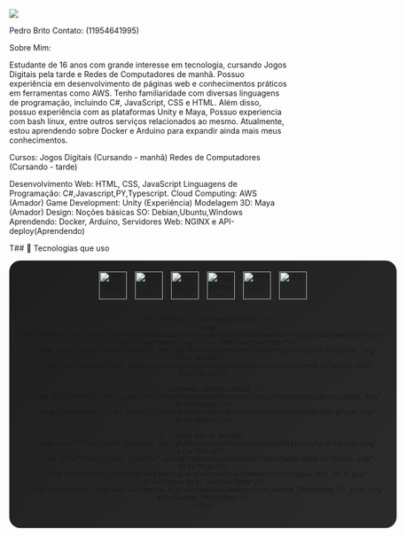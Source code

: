 <img src="https://github-readme-stats.vercel.app/api/top-langs/?username=Pedro-Britoo&layout=compact&langs_count=6&theme=dark" />




Pedro Brito
Contato: (11954641995)

Sobre Mim:

Estudante de 16 anos com grande interesse em tecnologia, cursando Jogos Digitais pela tarde e Redes de Computadores de manhã. Possuo experiência em desenvolvimento de páginas web e conhecimentos práticos em ferramentas como AWS. Tenho familiaridade com diversas linguagens de programação, incluindo C#, JavaScript, CSS e HTML. Além disso, possuo experiência com as plataformas Unity e Maya, Possuo experiencia com bash linux, entre outros serviços relacionados ao mesmo. Atualmente, estou aprendendo sobre Docker e Arduino para expandir ainda mais meus conhecimentos.

Cursos:
Jogos Digitais (Cursando - manhã)
Redes de Computadores (Cursando - tarde)

Desenvolvimento Web: HTML, CSS, JavaScript
Linguagens de Programação: C#,Javascript,PY,Typescript.
Cloud Computing: AWS (Amador)
Game Development: Unity (Experiência)
Modelagem 3D: Maya (Amador)
Design: Noções básicas
SO: Debian,Ubuntu,Windows
Aprendendo: Docker, Arduino, Servidores Web: NGINX e API-deploy(Aprendendo)

T## 🚀 Tecnologias que uso

<div align="center">
  <style>
    .tech-box {
      background: linear-gradient(135deg, #1e1e1e, #2b2b2b);
      border-radius: 20px;
      padding: 20px;
      display: inline-block;
      box-shadow: 0px 0px 15px rgba(255, 255, 255, 0.1);
      animation: fadeIn 1.2s ease-in-out;
    }
    
    @keyframes fadeIn {
      from { opacity: 0; transform: translateY(-10px); }
      to { opacity: 1; transform: translateY(0); }
    }

    .tech-icons {
      display: flex;
      flex-wrap: wrap;
      justify-content: center;
      gap: 15px;
    }

    .tech-icons img {
      width: 50px;
      transition: transform 0.3s ease-in-out, filter 0.3s ease-in-out;
      filter: grayscale(50%);
    }

    .tech-icons img:hover {
      transform: scale(1.1);
      filter: grayscale(0%);
    }
  </style>

  <div class="tech-box">
    <div class="tech-icons">
      <!-- Linguagens -->
      <img src="https://cdn.jsdelivr.net/gh/devicons/devicon/icons/html5/html5-original.svg" alt="HTML5"/>
      <img src="https://cdn.jsdelivr.net/gh/devicons/devicon/icons/css3/css3-original.svg" alt="CSS3"/>
      <img src="https://cdn.jsdelivr.net/gh/devicons/devicon/icons/javascript/javascript-original.svg" alt="JavaScript"/>
      <img src="https://cdn.jsdelivr.net/gh/devicons/devicon/icons/typescript/typescript-original.svg" alt="TypeScript"/>
      <img src="https://cdn.jsdelivr.net/gh/devicons/devicon/icons/python/python-original.svg" alt="Python"/>
      <img src="https://cdn.jsdelivr.net/gh/devicons/devicon/icons/csharp/csharp-original.svg" alt="C#"/>
      
      <!-- DevOps & Infraestrutura -->
      <img src="https://cdn.jsdelivr.net/gh/devicons/devicon/icons/amazonwebservices/amazonwebservices-original-wordmark.svg" alt="AWS" width="70px"/>
      <img src="https://cdn.jsdelivr.net/gh/devicons/devicon/icons/nginx/nginx-original.svg" alt="NGINX"/>
      <img src="https://cdn.jsdelivr.net/gh/devicons/devicon/icons/bash/bash-original.svg" alt="Bash"/>

      <!-- Sistemas Operacionais -->
      <img src="https://cdn.jsdelivr.net/gh/devicons/devicon/icons/debian/debian-original.svg" alt="Debian"/>
      <img src="https://cdn.jsdelivr.net/gh/devicons/devicon/icons/ubuntu/ubuntu-plain.svg" alt="Ubuntu"/>

      <!-- Game Dev & Design -->
      <img src="https://cdn.jsdelivr.net/gh/devicons/devicon/icons/unity/unity-original.svg" alt="Unity"/>
      <img src="https://cdn.jsdelivr.net/gh/devicons/devicon/icons/maya/maya-original.svg" alt="Maya"/>
      <img src="https://upload.wikimedia.org/wikipedia/commons/5/5f/Vegas_Pro_15.0.png" alt="Vegas Pro" width="50px"/>
      <img src="https://upload.wikimedia.org/wikipedia/commons/a/af/Adobe_Photoshop_CC_icon.svg" alt="Adobe Photoshop"/>
    </div>
  </div>
</div>
